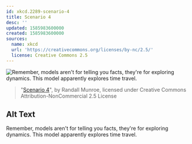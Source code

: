 ```yaml
---
id: xkcd.2289-scenario-4
title: Scenario 4
desc: ''
updated: 1585983600000
created: 1585983600000
sources:
  name: xkcd
  url: 'https://creativecommons.org/licenses/by-nc/2.5/'
  license: Creative Commons 2.5
---
```

![Remember, models aren't for telling you facts, they're for exploring dynamics. This model apparently explores time travel.](https://imgs.xkcd.com/comics/scenario_4.png)
> "[Scenario 4](https://xkcd.com/2289/)", by Randall Munroe, licensed under Creative Commons Attribution-NonCommercial 2.5 License

## Alt Text
Remember, models aren't for telling you facts, they're for exploring dynamics. This model apparently explores time travel.

